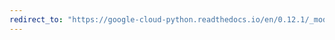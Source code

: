 ```yaml
---
redirect_to: "https://google-cloud-python.readthedocs.io/en/0.12.1/_modules/gcloud/bigquery/client.html"
---
```

